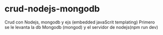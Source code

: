 # crud-nodejs-mongodb
Crud con Nodejs, mongodb y ejs (embedded javaScrit templating)
Primero se le levanta la db Mongodb (mongod) y el servidor de nodejs(npm run dev)
